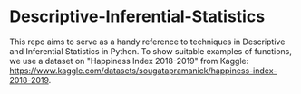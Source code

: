 # Descriptive-Inferential-Statistics
This repo aims to serve as a handy reference to techniques in Descriptive and Inferential Statistics in Python.
To show suitable examples of functions, we use a dataset on "Happiness Index 2018-2019" from Kaggle: https://www.kaggle.com/datasets/sougatapramanick/happiness-index-2018-2019.

